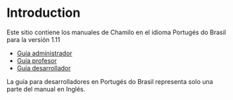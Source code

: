 # Introduction

Este sitio contiene los manuales de Chamilo en el idioma Portugés do Brasil para la versión 1.11

* [Guía administrador](manual-del-administrador/instalacion_y_configuracion/servidor.md)
* [Guía profesor](manual-del-profesor/introduccion/que_es_chamilo.md)
* [Guía desarrollador](manual-del-desarrollador/introduccion.md)

La guía para desarrolladores en Portugés do Brasil representa solo una parte del manual en Inglés.

